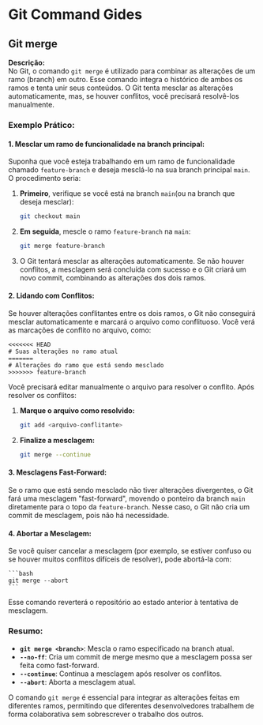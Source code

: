 # Git Command Gides

## Git merge

**Descrição:**  
No Git, o comando `git merge` é utilizado para combinar as alterações de um ramo (branch) em outro. Esse comando integra o histórico de ambos os ramos e tenta unir seus conteúdos. O Git tenta mesclar as alterações automaticamente, mas, se houver conflitos, você precisará resolvê-los manualmente.

### Exemplo Prático:

#### 1. **Mesclar um ramo de funcionalidade na branch principal:**

Suponha que você esteja trabalhando em um ramo de funcionalidade chamado `feature-branch` e deseja mesclá-lo na sua branch principal `main`. O procedimento seria:

1. **Primeiro**, verifique se você está na branch `main`(ou na branch que deseja mesclar):

    ```bash
    git checkout main
    ```

2. **Em seguida**, mescle o ramo `feature-branch` na `main`:

    ```bash
    git merge feature-branch
    ```

3. O Git tentará mesclar as alterações automaticamente. Se não houver conflitos, a mesclagem será concluída com sucesso e o Git criará um novo commit, combinando as alterações dos dois ramos.

#### 2. **Lidando com Conflitos:**
Se houver alterações conflitantes entre os dois ramos, o Git não conseguirá mesclar automaticamente e marcará o arquivo como conflituoso. Você verá as marcações de conflito no arquivo, como:

    
    <<<<<<< HEAD
    # Suas alterações no ramo atual
    =======
    # Alterações do ramo que está sendo mesclado
    >>>>>>> feature-branch
    

Você precisará editar manualmente o arquivo para resolver o conflito. Após resolver os conflitos:

1. **Marque o arquivo como resolvido:**

    ```bash
    git add <arquivo-conflitante>
    ```

2. **Finalize a mesclagem:**

    ```bash
    git merge --continue
    ```

#### 3. **Mesclagens Fast-Forward:**
Se o ramo que está sendo mesclado não tiver alterações divergentes, o Git fará uma mesclagem "fast-forward", movendo o ponteiro da branch `main` diretamente para o topo da `feature-branch`. Nesse caso, o Git não cria um commit de mesclagem, pois não há necessidade.

#### 4. **Abortar a Mesclagem:**
Se você quiser cancelar a mesclagem (por exemplo, se estiver confuso ou se houver muitos conflitos difíceis de resolver), pode abortá-la com:

    ```bash
    git merge --abort
    ```

Esse comando reverterá o repositório ao estado anterior à tentativa de mesclagem.

### Resumo:

- **`git merge <branch>`**: Mescla o ramo especificado na branch atual.
- **`--no-ff`**: Cria um commit de merge mesmo que a mesclagem possa ser feita como fast-forward.
- **`--continue`**: Continua a mesclagem após resolver os conflitos.
- **`--abort`**: Aborta a mesclagem atual.

O comando `git merge` é essencial para integrar as alterações feitas em diferentes ramos, permitindo que diferentes desenvolvedores trabalhem de forma colaborativa sem sobrescrever o trabalho dos outros.

